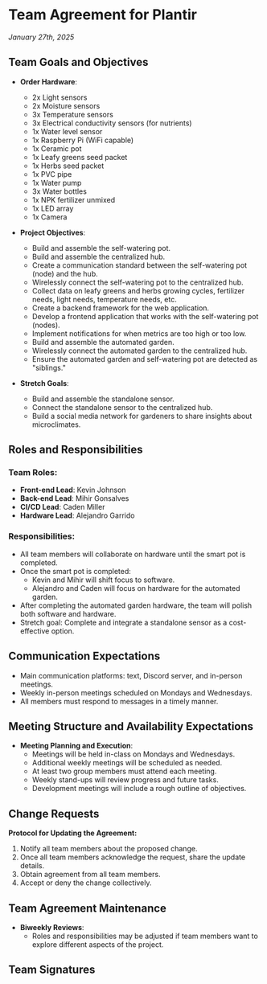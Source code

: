 # Team Agreement for Plantir
*January 27th, 2025*

## Team Goals and Objectives  
- **Order Hardware**:  
  - 2x Light sensors  
  - 2x Moisture sensors  
  - 3x Temperature sensors  
  - 3x Electrical conductivity sensors (for nutrients)  
  - 1x Water level sensor  
  - 1x Raspberry Pi (WiFi capable)  
  - 1x Ceramic pot  
  - 1x Leafy greens seed packet  
  - 1x Herbs seed packet  
  - 1x PVC pipe  
  - 1x Water pump  
  - 3x Water bottles  
  - 1x NPK fertilizer unmixed  
  - 1x LED array  
  - 1x Camera  

- **Project Objectives**:  
  - Build and assemble the self-watering pot.  
  - Build and assemble the centralized hub.  
  - Create a communication standard between the self-watering pot (node) and the hub.  
  - Wirelessly connect the self-watering pot to the centralized hub.  
  - Collect data on leafy greens and herbs growing cycles, fertilizer needs, light needs, temperature needs, etc.  
  - Create a backend framework for the web application.  
  - Develop a frontend application that works with the self-watering pot (nodes).  
  - Implement notifications for when metrics are too high or too low.  
  - Build and assemble the automated garden.  
  - Wirelessly connect the automated garden to the centralized hub.  
  - Ensure the automated garden and self-watering pot are detected as "siblings."  

- **Stretch Goals**:  
  - Build and assemble the standalone sensor.  
  - Connect the standalone sensor to the centralized hub.  
  - Build a social media network for gardeners to share insights about microclimates.   

## Roles and Responsibilities  
### Team Roles:
- **Front-end Lead**: Kevin Johnson  
- **Back-end Lead**: Mihir Gonsalves  
- **CI/CD Lead**: Caden Miller  
- **Hardware Lead**: Alejandro Garrido  

### Responsibilities:
- All team members will collaborate on hardware until the smart pot is completed.  
- Once the smart pot is completed:  
  - Kevin and Mihir will shift focus to software.  
  - Alejandro and Caden will focus on hardware for the automated garden.  
- After completing the automated garden hardware, the team will polish both software and hardware.  
- Stretch goal: Complete and integrate a standalone sensor as a cost-effective option.

## Communication Expectations  
  - Main communication platforms: text, Discord server, and in-person meetings.  
  - Weekly in-person meetings scheduled on Mondays and Wednesdays.  
  - All members must respond to messages in a timely manner.  

## Meeting Structure and Availability Expectations  
- **Meeting Planning and Execution**:  
  - Meetings will be held in-class on Mondays and Wednesdays.  
  - Additional weekly meetings will be scheduled as needed.  
  - At least two group members must attend each meeting.  
  - Weekly stand-ups will review progress and future tasks.  
  - Development meetings will include a rough outline of objectives.  

## Change Requests  
**Protocol for Updating the Agreement:**  
1. Notify all team members about the proposed change.  
2. Once all team members acknowledge the request, share the update details.  
3. Obtain agreement from all team members.  
4. Accept or deny the change collectively.  

## Team Agreement Maintenance  
- **Biweekly Reviews**:  
  - Roles and responsibilities may be adjusted if team members want to explore different aspects of the project.  

## Team Signatures  
